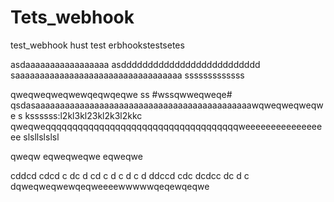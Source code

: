 # Tets_webhook
test_webhook
hust test erbhookstestsetes

asdaaaaaaaaaaaaaaaaa
asdddddddddddddddddddddddddd
saaaaaaaaaaaaaaaaaaaaaaaaaaaaaaaaaa
sssssssssssss

qweqweqweqwewqeqwqeqwe
ss
#wssqwweqweqe#
qsdasaaaaaaaaaaaaaaaaaaaaaaaaaaaaaaaaaaaaaaaaaaaawqweqweqweqwe
s
kssssss:l2kl3kl23kl2k3l2kkc
qweqweqqqqqqqqqqqqqqqqqqqqqqqqqqqqqqqqqqqqweeeeeeeeeeeeeeeee
slsllslslsl

qweqw
eqweqweqwe
eqweqwe

cddcd
cdcd
c
dc
d
cd
c
d
c
d
c
d
ddccd
cdc
dcdcc
dc
d
c
dqweqweqwewqeqweeeewwwwwqeqewqeqwe
